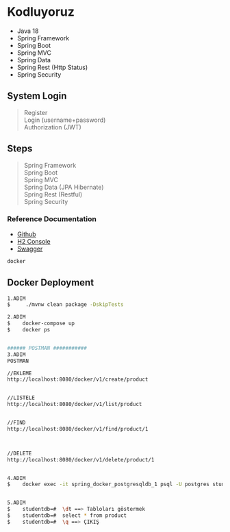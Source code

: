 # Kodluyoruz
- Java 18
- Spring Framework
- Spring Boot
- Spring MVC
- Spring Data
- Spring Rest (Http Status)
- Spring Security


## System Login
> Register
> <br>
> Login (username+password)
> <br>
> Authorization (JWT)
## Steps
> Spring Framework
> <br>
> Spring Boot
> <br>
> Spring MVC
> <br>
> Spring Data (JPA Hibernate)
> <br>
> Spring Rest (Restful)
> <br>
> Spring Security


### Reference Documentation
* [Github](https://github.com/sametcanal53/KodluyoruzSpringBoot)
* [H2 Console](http://localhost:8080/h2-console/)
* [Swagger](http://localhost:8080/swagger-ui.html)

```sh
docker
```


## Docker Deployment
```sh
1.ADIM
$     ./mvnw clean package -DskipTests

2.ADIM
$    docker-compose up
$    docker ps


###### POSTMAN ###########
3.ADIM
POSTMAN

//EKLEME
http://localhost:8080/docker/v1/create/product


//LISTELE
http://localhost:8080/docker/v1/list/product


//FIND
http://localhost:8080/docker/v1/find/product/1



//DELETE
http://localhost:8080/docker/v1/delete/product/1


4.ADIM
$    docker exec -it spring_docker_postgresqldb_1 psql -U postgres studentdb


5.ADIM
$    studentdb=#  \dt ==> Tabloları göstermek
$    studentdb=#  select * from product
$    studentdb=#  \q ==> ÇIKIŞ

```